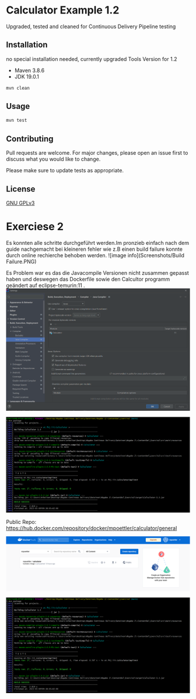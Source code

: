 # Calculator Example 1.2 

Upgraded, tested and cleaned for Continuous Delivery Pipeline testing

## Installation

no special installation needed, currently upgraded Tools Version for 1.2
- Maven 3.8.6
- JDK 19.0.1

```bash
mvn clean
```

## Usage

```bash
mvn test
```

## Contributing

Pull requests are welcome. For major changes, please open an issue first
to discuss what you would like to change.

Please make sure to update tests as appropriate.

## License

[GNU GPLv3](https://choosealicense.com/licenses/gpl-3.0/)


# Exerciese 2

Es konnten alle schritte durchgeführt werden.Im pronzieb einfach nach dem guide nachgemacht bei kleineren fehler wie z.B einen build failure konnte durch online rechierche behoben werden.
![image info](Screenshots/Build Failure.PNG)

Es Problem war es das die Javacompile Versionen nicht zusammen gepasst haben und deswegen das Dockerfile sowie den Calcultor programm geändert auf eclipse-temurin:11 .
![image info](Screenshots/changeVersion.PNG)

![image info](Screenshots/mvnSucess.PNG)

Public Repo: https://hub.docker.com/repository/docker/mpoettler/calculator/general

![image info](Screenshots/DockerHub.png)

![image info](Screenshots/mvnSucess.PNG)




